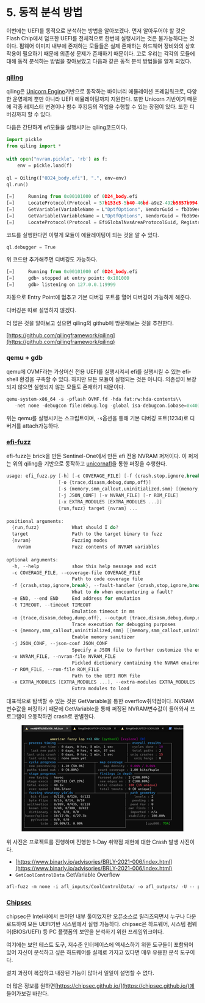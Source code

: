 # 5. 동적 분석 방법

이번에는 UEFI를 동적으로 분석하는 방법을 알아보겠다. 먼저 알아두어야 할 것은 Flash Chip에서 덤프한 UEFI를 전체적으로 한번에 실행시키는 것은 불가능하다는 것이다. 펌웨어 이미지 내부에 존재하는 모듈들은 실제 존재하는 하드웨어 장비와의 상호작용이 필요하기 때문에 의존성 문제가 존재하기 때문이다. 고로 우리는 각각의 모듈에 대해 동적 분석하는 방법을 찾아보았고 다음과 같은 동적 분석 방법들을 알게 되었다.

### [qiling](https://qiling.io/)

qiling은 [Unicorn Engine](https://www.unicorn-engine.org/)기반으로 동작하는 바이너리 에뮬레이션 프레임워크로, 다양한 운영체제 뿐만 아니라 UEFI 에뮬레이팅까지 지원한다. 또한 Unicorn 기반이기 때문에 각종 레지스터 변경이나 함수 후킹등의 작업을 수행할 수 있는 장점이 있다. 또한 디버깅까지 할 수 있다.

다음은 간단하게 efi모듈을 실행시키는 qiling코드이다.

```python
import pickle
from qiling import *

with open("nvram.pickle", 'rb') as f:
    env = pickle.load(f)

ql = Qiling(["0D24_body.efi"], ".", env=env)
ql.run()
```

```python
[=]     Running from 0x00101000 of 0D24_body.efi
[=]     LocateProtocol(Protocol = 57b153c5-5b40-46bd-a9e2-492b5857b994, Registration = NULL, Interface = 0x0507ffa0) = 0x800000000000000e
[=]     GetVariable(VariableName = L"DptfOptions", VendorGuid = fb3b9ece-4aba-4933-b49d-b4d67d892351, Attributes = 0x0507ffa8, DataSize = 0x0507ffb0, Data = 0x0507ff58) = 0x8000000000000005
[=]     GetVariable(VariableName = L"DptfOptions", VendorGuid = fb3b9ece-4aba-4933-b49d-b4d67d892351, Attributes = 0x0507ffa8, DataSize = 0x0507ffb0, Data = 0x0507ff58) = 0x0
[=]     LocateProtocol(Protocol = EfiGlobalNvsAreaProtocolGuid, Registration = NULL, Interface = 0x0507ff28) = 0x800000000000000e
```

코드를 실행한다면 이렇게 모듈이 에뮬레이팅이 되는 것을 알 수 있다.

```c
ql.debugger = True
```

위 코드만 추가해주면 디버깅도 가능하다.

```python
[=]     Running from 0x00101000 of 0D24_body.efi
[=]     gdb> stopped at entry point: 0x101000
[=]     gdb> listening on 127.0.0.1:9999
```

자동으로 Entry Point에 멈추고 기본 디버깅 포트를 열어 디버깅이 가능하게 해준다.

디버깅은 따로 설명하지 않겠다.

더 많은 것을 알아보고 싶으면 qiling의 github에 방문해보는 것을 추천한다.

[https://github.com/qilingframework/qiling](https://github.com/qilingframework/qiling)

### qemu + gdb

qemu에 OVMF라는 가상머신 전용 UEFI를 실행시켜서 efi를 실행시킬 수 있는 efi-shell 환경을 구축할 수 있다. 하지만 모든 모듈이 실행되는 것은 아니다. 의존성이 보장되지 않으면 실행되지 않는 모듈도 존재하기 때문이다.

```c
qemu-system-x86_64 -s -pflash OVMF.fd -hda fat:rw:hda-contents\\
   -net none -debugcon file:debug.log -global isa-debugcon.iobase=0x403
```

위는 qemu를 실행시키는 스크립트이며, `-s`옵션을 통해 기본 디버깅 포트(1234)로 디버거를 attach가능하다.

### [efi-fuzz](https://github.com/Sentinel-One/efi\_fuzz)

efi-fuzz는 brick을 만든 Sentinel-One에서 만든 efi 전용 NVRAM 퍼저이다. 이 퍼저는 위의 qiling을 기반으로 동작하고 [unicornafl](https://github.com/AFLplusplus/unicornafl)을 통한 퍼징을 수행한다.

```c
usage: efi_fuzz.py [-h] [-c COVERAGE_FILE] [-f {crash,stop,ignore,break}] [-e END] [-t TIMEOUT]
                   [-o {trace,disasm,debug,dump,off}]
                   [-s {memory,smm_callout,uninitialized,smm} [{memory,smm_callout,uninitialized,smm} ...]]
                   [-j JSON_CONF] [-v NVRAM_FILE] [-r ROM_FILE]
                   [-x EXTRA_MODULES [EXTRA_MODULES ...]]
                   {run,fuzz} target {nvram} ...

positional arguments:
  {run,fuzz}            What should I do?
  target                Path to the target binary to fuzz
  {nvram}               Fuzzing modes
    nvram               Fuzz contents of NVRAM variables

optional arguments:
  -h, --help            show this help message and exit
  -c COVERAGE_FILE, --coverage-file COVERAGE_FILE
                        Path to code coverage file
  -f {crash,stop,ignore,break}, --fault-handler {crash,stop,ignore,break}
                        What to do when encountering a fault?
  -e END, --end END     End address for emulation
  -t TIMEOUT, --timeout TIMEOUT
                        Emulation timeout in ms
  -o {trace,disasm,debug,dump,off}, --output {trace,disasm,debug,dump,off}
                        Trace execution for debugging purposes
  -s {memory,smm_callout,uninitialized,smm} [{memory,smm_callout,uninitialized,smm} ...], --sanitize {memory,smm_callout,uninitialized,smm} [{memory,smm_callout,uninitialized,smm} ...]
                        Enable memory sanitizer
  -j JSON_CONF, --json-conf JSON_CONF
                        Specify a JSON file to further customize the environment
  -v NVRAM_FILE, --nvram-file NVRAM_FILE
                        Pickled dictionary containing the NVRAM environment variables
  -r ROM_FILE, --rom-file ROM_FILE
                        Path to the UEFI ROM file
  -x EXTRA_MODULES [EXTRA_MODULES ...], --extra-modules EXTRA_MODULES [EXTRA_MODULES ...]
                        Extra modules to load
```

대표적으로 탐색할 수 있는 것은 GetVariable을 통한 overflow취약점이다. NVRAM변수값을 퍼징하기 때문에 GetVariable을 통해 퍼징된 NVRAM변수값이 들어와서 프로그램이 오동작하면 crash로 판별한다.

<figure><img src="../.gitbook/assets/image (9) (2).png" alt=""><figcaption></figcaption></figure>

위 사진은 프로젝트를 진행하며 진행한 1-Day 취약점 재현에 대한 Crash 발생 사진이다.

* [https://www.binarly.io/advisories/BRLY-2021-006/index.html](https://www.binarly.io/advisories/BRLY-2021-006/index.html)
* `GetCoolControlData` GetVariable Overflow

```c
afl-fuzz -m none -i afl_inputs/CoolControlData/ -o afl_outputs/ -U -- python3 efi_fuzz.py fuzz _0D24_body.efi nvram CoolControlData @@ 2> log
```

### [Chipsec](https://chipsec.github.io/)

chipsec은 Intel사에서 쓰이던 내부 툴이었지만 오픈소스로 릴리즈되면서 누구나 다운로드하여 모든 UEFI기반 시스템에서 실행 가능하다. chipsec은 하드웨어, 시스템 펌웨어(BIOS/UEFI) 등 PC 플랫폼의 보안을 분석하기 위한 프레임워크이다.

여기에는 보안 테스트 도구, 저수준 인터페이스에 엑세스하기 위한 도구들이 포함되어 있어 자신이 분석하고 싶은 하드웨어를 실제로 가지고 있다면 매우 유용한 분석 도구이다.

설치 과정이 복잡하고 내장된 기능이 많아서 일일이 설명할 수 없다.

더 많은 정보를 원하면[https://chipsec.github.io/](https://chipsec.github.io/)에 들어가보길 바란다.
